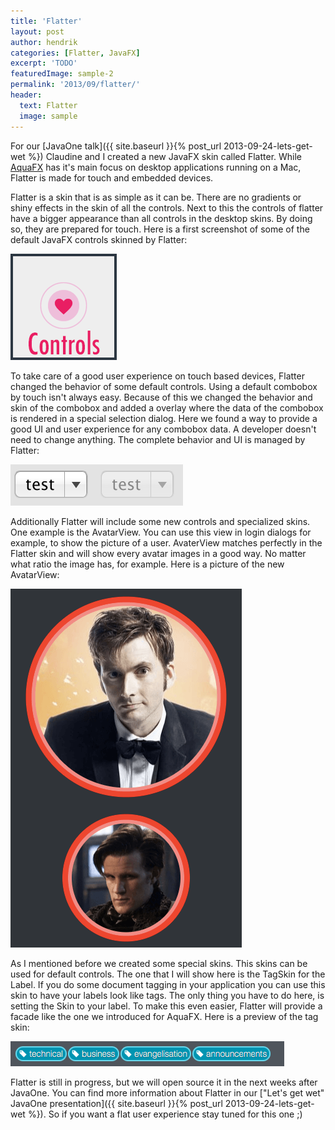 ```yaml
---
title: 'Flatter'
layout: post
author: hendrik
categories: [Flatter, JavaFX]
excerpt: 'TODO'
featuredImage: sample-2
permalink: '2013/09/flatter/'
header:
  text: Flatter
  image: sample
---
```

For our [JavaOne talk]({{ site.baseurl }}{% post_url 2013-09-24-lets-get-wet %}) Claudine and I created a new JavaFX skin called Flatter. While [AquaFX](http://aquafx-project.com) has it's main focus on desktop applications running on a Mac, Flatter is made for touch and embedded devices.

Flatter is a skin that is as simple as it can be. There are no gradients or shiny effects in the skin of all the controls. Next to this the controls of flatter have a bigger appearance than all controls in the desktop skins. By doing so, they are prepared for touch. Here is a first screenshot of some of the default JavaFX controls skinned by Flatter:

![controls](/assets/posts/guigarage-legacy/controls.png)

To take care of a good user experience on touch based devices, Flatter changed the behavior of some default controls. Using a default combobox by touch isn't always easy. Because of this we changed the behavior and skin of the combobox and added a overlay where the data of the combobox is rendered in a special selection dialog. Here we found a way to provide a good UI and user experience for any combobox data. A developer doesn't need to change anything. The complete behavior and UI is managed by Flatter:

![combobox](/assets/posts/guigarage-legacy/combobox.png)

Additionally Flatter will include some new controls and specialized skins. One example is the AvatarView. You can use this view in login dialogs for example, to show the picture of a user. AvaterView matches perfectly in the Flatter skin and will show every avatar images in a good way. No matter what ratio the image has, for example. Here is a picture of the new AvatarView:

![avatarview](/assets/posts/guigarage-legacy/avatarview.png)

As I mentioned before we created some special skins. This skins can be used for default controls. The one that I will show here is the TagSkin for the Label. If you do some document tagging in your application you can use this skin to have your labels look like tags. The only thing you have to do here, is setting the Skin to your label. To make this even easier, Flatter will provide a facade like the one we introduced for AquaFX. Here is a preview of the tag skin:

![tags](/assets/posts/guigarage-legacy/tags.png)

Flatter is still in progress, but we will open source it in the next weeks after JavaOne. You can find more information about Flatter in our ["Let's get wet" JavaOne presentation]({{ site.baseurl }}{% post_url 2013-09-24-lets-get-wet %}). So if you want a flat user experience stay tuned for this one ;)
